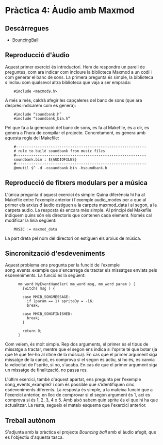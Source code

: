 # Pràctica 4: Àudio amb Maxmod

## Descàrregues
 * [BouncingBall](https://github.com/EnriqueSoria/AEV-project/raw/gh-pages/raw/4/BouncingBall.zip?raw=true)

## Reproducció d'àudio
Aquest primer exercici és introductori. Hem de respondre un parell de preguntes, com ara indicar com incloure la biblioteca Maxmod a un codi i com generar el banc de sons.
La primera pregunta és simple, la biblioteca s'inclou com qualsevol altra biblioteca que vaja a ser emprada:

        #include <maxmod9.h>
        
A més a més, caldrà afegir les capçaleres del banc de sons (que ara després indicarem com es genera):

        #include “soundbank.h”
        #include “soundbank_bin.h”
        
Pel que fa a la generació del banc de sons, es fa al Makefile, és a dir, es genera a l'hora de compilar el projecte. Concretament, es genera amb aquesta regla del Makefile:

        #------------------------------------------------------------
        # rule to build soundbank from music files
        #------------------------------------------------------------
        soundbank.bin : ${AUDIOFILES}
        #------------------------------------------------------------
        @mmutil $^ -d -osoundbank.bin -hsoundbank.h

## Reproducció de fitxers modulars per a música
L'única pregunta d'aquest exercici és simple: Quina diferència hi ha al Makefile entre l'exemple anterior i l'exemple audio_modes per a que al primer els arxius d'àudio estiguen a la carpeta maxmod_data i al segon, a la carpeta audio. La resposta és encara més simple. Al principi del Makefile indiquem quins són els directoris que contenen cada element. Només cal modificar la línia següent:

        MUSIC := maxmod_data

La part dreta pel nom del directori on estiguen els arxius de música.

## Sincronització d'esdeveniments
Aquest problema ens pregunta per la funció de l'exemple song_events_example que s'encarrega de tractar els missatges enviats pels esdeveniments. La funció és la següent:

          mm_word MyEventHandler( mm_word msg, mm_word param ) {
            switch( msg ) {

            case MMCB_SONGMESSAGE:
              if (param == 1) spriteDy = -16;
              break;

            case MMCB_SONGFINISHED:
              break;
            }

            return 0;
          }

Com veiem, és molt simple. Rep dos arguments, el primer és el tipus de missatge a tractar, mentre que el segon ens indica si l'sprite té que botar (ja que té que fer-ho al ritme de la música). En cas que el primer argument siga missatge de la cançó, es comprova si el segon és actiu, si ho és, es canvia la velocitat de l'sprite, si no, s'acaba. En cas de que el primer argument siga un missatge de finalització, no passa res.

L'últim exercici, també d'aquest apartat, ens pregunta per l'exemple song_events_example2 i com és possible que s'identifiquen cinc esdeveniments diferents. La resposta és simple, a la mateixa funció que a l'exercici anterior, en lloc de comprovar si el segon argument és 1, ací es comprova si és 1, 2, 3, 4 o 5. Amb això sabem quin sprite és el que hi ha que actualitzar. La resta, segueix el mateix esquema que l'exercici anterior.

## Treball autònom
S'adjunta amb la pràctica el projecte *Bouncing ball* amb el àudio afegit, que es l'objectiu d'aquesta tasca.

